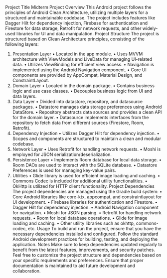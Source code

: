 Project Title
Midterm Project
Overview
This Android project follows the principles of Android Clean Architecture, utilizing multiple layers for a structured and maintainable codebase. The project includes features like Dagger Hilt for dependency injection, Firebase for authentication and Firestore for data storage, Retrofit for network requests, and other widely-used libraries for UI and data manipulation.
Project Structure
The project is structured based on Clean Architecture principles, consisting of the following layers:
1.	Presentation Layer
•	Located in the app module.
•	Uses MVVM architecture with ViewModels and LiveData for managing UI-related data.
•	Utilizes ViewBinding for efficient view access.
•	Navigation is implemented using the Android Navigation component.
•	Core UI components are provided by AppCompat, Material Design, and ConstraintLayout.
2.	Domain Layer
•	Located in the domain package.
•	Contains business logic and use case classes.
•	Decouples business logic from UI and data layers.
3.	Data Layer
•	Divided into datastore, repository, and datasource packages.
•	Datastore manages data storage preferences using Android DataStore.
•	Repository abstracts data sources and provides a clean API for the domain layer.
•	Datasource implements interfaces from the repository to fetch data from different sources (Firestore, Room, Retrofit).
4.	Dependency Injection
•	Utilizes Dagger Hilt for dependency injection.
•	Scopes and components are structured to maintain a clean and modular codebase.
5.	Network Layer
•	Uses Retrofit for handling network requests.
•	Moshi is employed for JSON serialization/deserialization.
6.	Persistence Layer
•	Implements Room database for local data storage.
•	Room DAOs are used to interact with the SQLite database.
•	Datastore Preferences is used for managing key-value pairs.
7.	Utilities
•	Glide library is used for efficient image loading and caching.
•	Commons Codec is included for additional utility functionalities.
•	OkHttp is utilized for HTTP client functionality.
Project Dependencies
The project dependencies are managed using the Gradle build system:
•	Core Android libraries like core-ktx, appcompat, and constraintlayout for UI development.
•	Firebase libraries for authentication and Firestore.
•	Dagger Hilt for dependency injection.
•	Android Navigation component for navigation.
•	Moshi for JSON parsing.
•	Retrofit for handling network requests.
•	Room for local database operations.
•	Glide for image loading and caching.
•	Other utility libraries such as okhttp, commons-codec, etc.
Usage
To build and run the project, ensure that you have the necessary dependencies installed and configured. Follow the standard Android development practices for building, testing, and deploying the application.
Notes
Make sure to keep dependencies updated regularly to benefit from the latest features, improvements, and security patches.
Feel free to customize the project structure and dependencies based on your specific requirements and preferences. Ensure that proper documentation is maintained to aid future development and collaboration.

